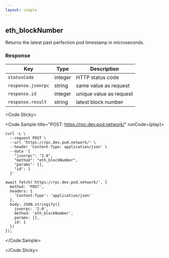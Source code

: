```yaml
---
layout: simple
---
```


<script>
    import {Code} from '$lib';

    async function play() {
        return fetch('https://rpc.dev.pod.network/', {
            method: 'POST',
            headers: {
                'Content-Type': 'application/json',
            },
            body: JSON.stringify({
                jsonrpc: '2.0',
                method: 'eth_blockNumber',
                params: [],
                id: 1
            })
        })
    }
</script>

<div>

## eth_blockNumber

Returns the latest past perfection pod timestamp in microseconds.

### Response

| Key                | Type    | Description             |
| ------------------ | ------- | ----------------------- |
| `statusCode`       | integer | HTTP status code        |
| `response.jsonrpc` | string  | same value as request   |
| `response.id`      | integer | unique value as request |
| `response.result`  | string  | latest block number     |

</div>

<div>

<Code.Sticky>

<Code.Sample title="POST: https://rpc.dev.pod.network/" runCode={play}>

```bash:curl
curl -L \
  --request POST \
  --url 'https://rpc.dev.pod.network/' \
  --header 'Content-Type: application/json' \
  --data '{
    "jsonrpc": "2.0",
    "method": "eth_blockNumber",
    "params": [],
    "id": 1
  }'
```

```javascript:javascript
await fetch('https://rpc.dev.pod.network/', {
  method: 'POST',
  headers: {
    'Content-Type': 'application/json'
  },
  body: JSON.stringify({
    jsonrpc: '2.0',
    method: 'eth_blockNumber',
    params: [],
    id: 1
  })
});
```

</Code.Sample>

</Code.Sticky>

</div>
